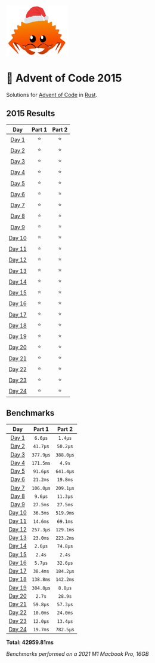 <img src="./.assets/christmas_ferris.png" width="164">

# 🎄 Advent of Code 2015

Solutions for [Advent of Code](https://adventofcode.com/) in [Rust](https://www.rust-lang.org/).

<!--- advent_readme_stars table --->
## 2015 Results

| Day | Part 1 | Part 2 |
| :---: | :---: | :---: |
| [Day 1](https://adventofcode.com/2015/day/1) | ⭐ | ⭐ |
| [Day 2](https://adventofcode.com/2015/day/2) | ⭐ | ⭐ |
| [Day 3](https://adventofcode.com/2015/day/3) | ⭐ | ⭐ |
| [Day 4](https://adventofcode.com/2015/day/4) | ⭐ | ⭐ |
| [Day 5](https://adventofcode.com/2015/day/5) | ⭐ | ⭐ |
| [Day 6](https://adventofcode.com/2015/day/6) | ⭐ | ⭐ |
| [Day 7](https://adventofcode.com/2015/day/7) | ⭐ | ⭐ |
| [Day 8](https://adventofcode.com/2015/day/8) | ⭐ | ⭐ |
| [Day 9](https://adventofcode.com/2015/day/9) | ⭐ | ⭐ |
| [Day 10](https://adventofcode.com/2015/day/10) | ⭐ | ⭐ |
| [Day 11](https://adventofcode.com/2015/day/11) | ⭐ | ⭐ |
| [Day 12](https://adventofcode.com/2015/day/12) | ⭐ | ⭐ |
| [Day 13](https://adventofcode.com/2015/day/13) | ⭐ | ⭐ |
| [Day 14](https://adventofcode.com/2015/day/14) | ⭐ | ⭐ |
| [Day 15](https://adventofcode.com/2015/day/15) | ⭐ | ⭐ |
| [Day 16](https://adventofcode.com/2015/day/16) | ⭐ | ⭐ |
| [Day 17](https://adventofcode.com/2015/day/17) | ⭐ | ⭐ |
| [Day 18](https://adventofcode.com/2015/day/18) | ⭐ | ⭐ |
| [Day 19](https://adventofcode.com/2015/day/19) | ⭐ | ⭐ |
| [Day 20](https://adventofcode.com/2015/day/20) | ⭐ | ⭐ |
| [Day 21](https://adventofcode.com/2015/day/21) | ⭐ | ⭐ |
| [Day 22](https://adventofcode.com/2015/day/22) | ⭐ | ⭐ |
| [Day 23](https://adventofcode.com/2015/day/23) | ⭐ | ⭐ |
| [Day 24](https://adventofcode.com/2015/day/24) | ⭐ | ⭐ |
<!--- advent_readme_stars table --->

<!--- benchmarking table --->
## Benchmarks

| Day | Part 1 | Part 2 |
| :---: | :---: | :---:  |
| [Day 1](./src/bin/01.rs) | `6.6µs` | `1.4µs` |
| [Day 2](./src/bin/02.rs) | `41.7µs` | `50.2µs` |
| [Day 3](./src/bin/03.rs) | `377.9µs` | `388.0µs` |
| [Day 4](./src/bin/04.rs) | `171.5ms` | `4.9s` |
| [Day 5](./src/bin/05.rs) | `91.6µs` | `641.4µs` |
| [Day 6](./src/bin/06.rs) | `21.2ms` | `19.8ms` |
| [Day 7](./src/bin/07.rs) | `106.0µs` | `209.1µs` |
| [Day 8](./src/bin/08.rs) | `9.6µs` | `11.3µs` |
| [Day 9](./src/bin/09.rs) | `27.5ms` | `27.5ms` |
| [Day 10](./src/bin/10.rs) | `36.5ms` | `519.9ms` |
| [Day 11](./src/bin/11.rs) | `14.6ms` | `69.1ms` |
| [Day 12](./src/bin/12.rs) | `257.3µs` | `129.1ms` |
| [Day 13](./src/bin/13.rs) | `23.0ms` | `223.2ms` |
| [Day 14](./src/bin/14.rs) | `2.6µs` | `74.8µs` |
| [Day 15](./src/bin/15.rs) | `2.4s` | `2.4s` |
| [Day 16](./src/bin/16.rs) | `5.7µs` | `32.6µs` |
| [Day 17](./src/bin/17.rs) | `38.4ms` | `184.2µs` |
| [Day 18](./src/bin/18.rs) | `138.8ms` | `142.2ms` |
| [Day 19](./src/bin/19.rs) | `384.8µs` | `8.8µs` |
| [Day 20](./src/bin/20.rs) | `2.7s` | `28.9s` |
| [Day 21](./src/bin/21.rs) | `59.8µs` | `57.3µs` |
| [Day 22](./src/bin/22.rs) | `10.0ms` | `24.0ms` |
| [Day 23](./src/bin/23.rs) | `12.0µs` | `13.4µs` |
| [Day 24](./src/bin/24.rs) | `19.7ms` | `782.5µs` |

**Total: 42959.81ms**
<!--- benchmarking table --->

*Benchmarks performed on a 2021 M1 Macbook Pro, 16GB*
